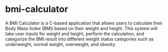 # bmi-calculator
A BMI Calculator is a C-based application that allows users to calculate their Body Mass Index (BMI) based on their weight and height. This system will take user inputs for weight and height, perform the calculation, and categorize the BMI result into different weight status categories such as underweight, normal weight, overweight, and obesity.
